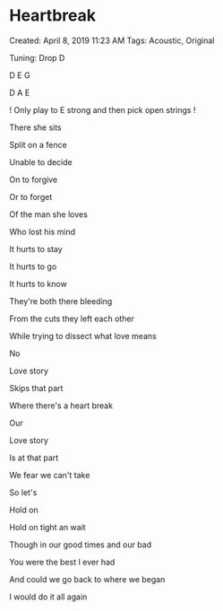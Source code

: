 # Heartbreak

Created: April 8, 2019 11:23 AM
Tags: Acoustic, Original

Tuning: Drop D

D E G

D A E

! Only play to E strong and then pick open strings !

There she sits

Split on a fence

Unable to decide

On to forgive

Or to forget

Of the man she loves

Who lost his mind

It hurts to stay

It hurts to go

It hurts to know

They're both there bleeding

From the cuts they left each other

While trying to dissect what love means

No

Love story

Skips that part

Where there's a heart break

Our

Love story

Is at that part

We fear we can't take

So let's

Hold on

Hold on tight an wait

Though in our good times and our bad

You were the best I ever had

And could we go back to where we began

I would do it all again